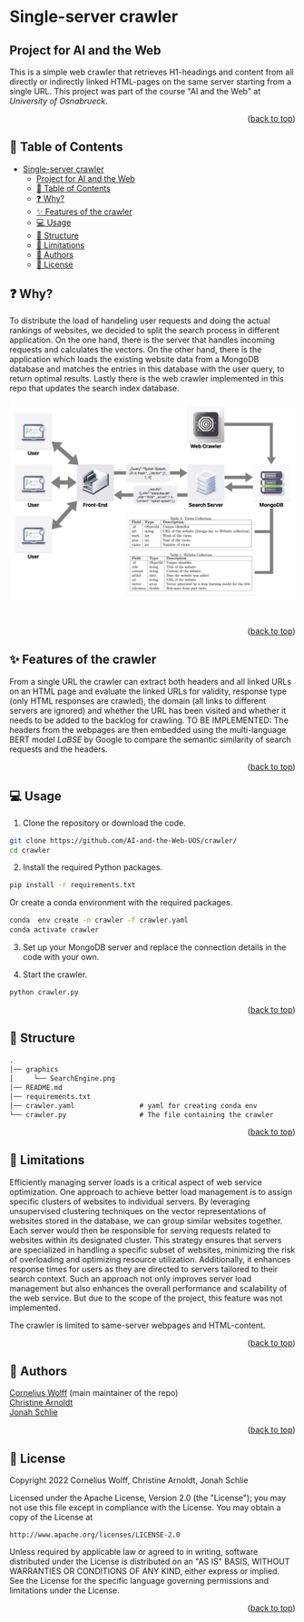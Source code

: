 # Single-server crawler

## Project for AI and the Web
This is a simple web crawler that retrieves H1-headings and content from all directly or indirectly linked HTML-pages on the same server starting from a single URL.
This project was part of the course "AI and the Web" at _University of Osnabrueck_.
<p align="right">(<a href="#top">back to top</a>)</p>

## 📖 Table of Contents
- [Single-server crawler](#single-server-crawler)
  - [Project for AI and the Web](#project-for-ai-and-the-web)
  - [📖 Table of Contents](#-table-of-contents)
  - [❓ Why?](#-why)
  - [✨ Features of the crawler](#-features-of-the-crawler)
  - [💻 Usage](#-usage)
  - [💾 Structure](#-structure)
  - [🚫 Limitations](#-limitations)
  - [📝 Authors](#-authors)
  - [📎 License](#-license)

## ❓ Why?
To distribute the load of handeling user requests and doing the actual rankings of websites, we decided to split the search process in different application. On the one hand, there is the server that handles incoming requests and calculates the vectors. On the other hand, there is the application which loads the existing website data from a MongoDB database and matches the entries in this database with the user query, to return optimal results. Lastly there is the web crawler implemented in this repo that updates the search index database.
<br/> 
<p align="center">
<img src="graphics/SearchEngine.png" alt="Structure of our search engine" align="middle" width="700" /> 
</p>
<br/> 
<p align="right">(<a href="#top">back to top</a>)</p>

## ✨ Features of the crawler
From a single URL the crawler can extract both headers and all linked URLs on an HTML page and evaluate the linked URLs for validity, response type (only HTML responses are crawled), the domain (all links to different servers are ignored) and whether the URL has been visited and whether it needs to be added to the backlog for crawling.
TO BE IMPLEMENTED: The headers from the webpages are then embedded using the multi-language BERT model _LaBSE_ by Google to compare the semantic similarity of search requests and the headers.
<p align="right">(<a href="#top">back to top</a>)</p>

## 💻 Usage

1. Clone the repository or download the code.

```bash
git clone https://github.com/AI-and-the-Web-UOS/crawler/
cd crawler
```

2. Install the required Python packages.

```bash
pip install -r requirements.txt
```
Or create a conda environment with the required packages.

```bash
conda  env create -n crawler -f crawler.yaml
conda activate crawler 
```

3. Set up your MongoDB server and replace the connection details in the code with your own.

4. Start the crawler.

```bash
python crawler.py
```
<p align="right">(<a href="#top">back to top</a>)</p>

## 💾 Structure
<!-- Project Structure -->

    .
    │── graphics
    │     └── SearchEngine.png
    │── README.md
    │── requirements.txt
    │── crawler.yaml                # yaml for creating conda env
    └── crawler.py                  # The file containing the crawler
<p align="right">(<a href="#top">back to top</a>)</p>

## 🚫 Limitations
Efficiently managing server loads is a critical aspect of web service optimization. One approach to achieve better load management is to assign specific clusters of websites to individual servers. By leveraging unsupervised clustering techniques on the vector representations of websites stored in the database, we can group similar websites together. Each server would then be responsible for serving requests related to websites within its designated cluster. This strategy ensures that servers are specialized in handling a specific subset of websites, minimizing the risk of overloading and optimizing resource utilization. Additionally, it enhances response times for users as they are directed to servers tailored to their search context. Such an approach not only improves server load management but also enhances the overall performance and scalability of the web service. But due to the scope of the project, this feature was not implemented.

The crawler is limited to same-server webpages and HTML-content.
<p align="right">(<a href="#top">back to top</a>)</p>

## 📝 Authors
[Cornelius Wolff](mailto:cowolff@uos.de) (main maintainer of the repo)<br/>
[Christine Arnoldt](mailto:carnoldt@uni-osnabrueck.de)<br/>
[Jonah Schlie](mailto:jschlie@uni-osnabrueck.de)<br/>

<p align="right">(<a href="#top">back to top</a>)</p>

## 📎 License
Copyright 2022 Cornelius Wolff, Christine Arnoldt, Jonah Schlie

Licensed under the Apache License, Version 2.0 (the "License");
you may not use this file except in compliance with the License.
You may obtain a copy of the License at

    http://www.apache.org/licenses/LICENSE-2.0

Unless required by applicable law or agreed to in writing, software
distributed under the License is distributed on an "AS IS" BASIS,
WITHOUT WARRANTIES OR CONDITIONS OF ANY KIND, either express or implied.
See the License for the specific language governing permissions and
limitations under the License.
<p align="right">(<a href="#top">back to top</a>)</p>
